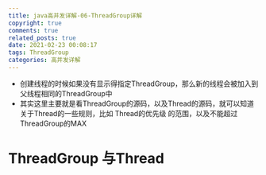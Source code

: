 ```yaml
---
title: java高并发详解-06-ThreadGroup详解
copyright: true
comments: true
related_posts: true
date: 2021-02-23 00:08:17
tags: ThreadGroup
categories: 高并发详解
---
```


- 创建线程的时候如果没有显示得指定ThreadGroup，那么新的线程会被加入到父线程相同的ThreadGroup中
- 其实这里主要就是看ThreadGroup的源码，以及Thread的源码，就可以知道关于Thread的一些规则，比如 Thread的优先级 的范围，以及不能超过ThreadGroup的MAX



# ThreadGroup 与Thread